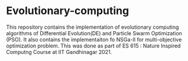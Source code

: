 # Evolutionary-computing
This repository contains the implementation of evolutionary computing algorithms of Differential Evolution(DE) and Particle Swarm Optimization (PSO). It also contains the implementaiton fo NSGa-II for multi-objective optimization problem. This was done as part of ES 615 : Nature Inspired Computng Course at IIT Gandhinagar 2021.
